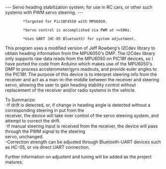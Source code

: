 --- Servo heading stabilization system; for use in RC cars, or other such systems with PWM servo steering. ---  

            *Targeted for Pic18F4550 with MPU6050.  
            
            *Servo control is accomplished via PWM at <=50Hz.  
            
            *Uses UART (HC-05 Bluetooth) for system adjustment.
            

This program uses a modified version of Jeff Rowberg's I2Cdev library to obtain heading information from the MPU6050's
DMP. The I2Cdev library only supports raw data reads from the MPU6050 on PIC18f devices, so I have ported the code from
Arduino which makes use of the MPU6050's DMP to process accelerometer/gyro readouts, and provide euler angles to the 
PIC18f. The purpose of this device is to interpret steering info from the receiver and act as a man-in-the-middle between 
the receiver and steering servo, allowing the user to gain heading stability control without replacement of the receiver
and/or radio systems in the vehicle.

To Summarize:   
      -If drift is detected, or, if change in heading angle is detected without a corresponding steering in put from the   
        receiver, the device will take over control of the servo steering system, and attempt to correct the drift.  
      -If manual steering input is received from the receiver, the device will pass through the PWM signal to the steering    
        servo, unchanged.   
      -Correction strength can be adjusted through Bluetooth-UART devices such as HC-05, or via direct UART connection.    
    
Further information on adjustent and tuning will be added as the project matures.
